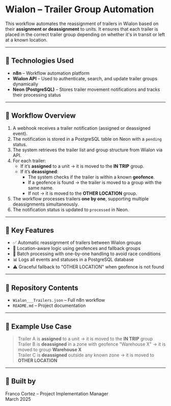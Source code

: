 # Wialon – Trailer Group Automation

This workflow automates the reassignment of trailers in Wialon based on their **assignment or deassignment** to units. It ensures that each trailer is placed in the correct trailer group depending on whether it's in transit or left at a known location.

---

## 🔧 Technologies Used

- **n8n** – Workflow automation platform  
- **Wialon API** – Used to authenticate, search, and update trailer groups dynamically  
- **Neon (PostgreSQL)** – Stores trailer movement notifications and tracks their processing status

---

## 🚀 Workflow Overview

1. A webhook receives a trailer notification (assigned or deassigned event).
2. The notification is stored in a PostgreSQL table on Neon with a `pending` status.
3. The system retrieves the trailer list and group structure from Wialon via API.
4. For each trailer:
   - If it’s **assigned** to a unit → it is moved to the **IN TRIP** group.
   - If it’s **deassigned**:
     - The system checks if the trailer is within a known **geofence**.
     - If a geofence is found → the trailer is moved to a group with the same name.
     - If not → it is moved to the **OTHER LOCATION** group.
5. The workflow processes trailers **one by one**, supporting multiple deassignments simultaneously.
6. The notification status is updated to `processed` in Neon.

---

## 🧠 Key Features

- ✅ Automatic reassignment of trailers between Wialon groups
- 📍 Location-aware logic using geofences and fallback groups
- 🔁 Batch processing with one-by-one handling to avoid race conditions
- 📊 Logs all events and statuses in a PostgreSQL database
- ⚠️ Graceful fallback to "OTHER LOCATION" when geofence is not found

---

## 📁 Repository Contents

- `Wialon___Trailers.json` – Full n8n workflow
- `README.md` – Project documentation

---

## 📌 Example Use Case

> Trailer A is **assigned** to a unit → it is moved to the **IN TRIP** group  
> Trailer B is **deassigned** in a zone with geofence "Warehouse X" → it is moved to group **Warehouse X**  
> Trailer C is **deassigned** outside any known zone → it is moved to **OTHER LOCATION**  

---

## 🧱 Built by

Franco Cortez – Project Implementation Manager  
March 2025
